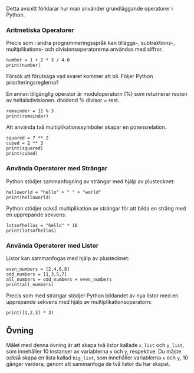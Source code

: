 Detta avsnitt förklarar hur man använder grundläggande operatorer i Python.

### Aritmetiska Operatorer

Precis som i andra programmeringsspråk kan tilläggs-, subtraktions-, multiplikations- och divisionsoperatorerna användas med siffror.<br>

    number = 1 + 2 * 3 / 4.0
    print(number)

Försök att förutsäga vad svaret kommer att bli. Följer Python prioriteringsreglerna?

En annan tillgänglig operator är moduloperatorn (%) som returnerar resten av heltalsdivisionen. dividend % divisor = rest.

    remainder = 11 % 3
    print(remainder)

Att använda två multiplikationssymboler skapar en potensrelation.

    squared = 7 ** 2
    cubed = 2 ** 3
    print(squared)
    print(cubed)

### Använda Operatorer med Strängar

Python stödjer sammanfogning av strängar med hjälp av plustecknet:

    helloworld = "hello" + " " + "world"
    print(helloworld)

Python stödjer också multiplikation av strängar för att bilda en sträng med en upprepande sekvens:

    lotsofhellos = "hello" * 10
    print(lotsofhellos)

### Använda Operatorer med Listor

Listor kan sammanfogas med hjälp av plustecknet:

    even_numbers = [2,4,6,8]
    odd_numbers = [1,3,5,7]
    all_numbers = odd_numbers + even_numbers
    print(all_numbers)

Precis som med strängar stödjer Python bildandet av nya listor med en upprepande sekvens med hjälp av multiplikationsoperatorn:

    print([1,2,3] * 3)

Övning
--------

Målet med denna övning är att skapa två listor kallade `x_list` och `y_list`,
som innehåller 10 instanser av variablerna `x` och `y`, respektive.
Du måste också skapa en lista kallad `big_list`, som innehåller
variablerna `x` och `y`, 10 gånger vardera, genom att sammanfoga de två listor du har skapat.